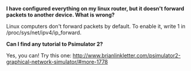 **I have configured everything on my linux router, but it doesn't forward packets to another device. What is wrong?**

Linux computers don't forward packets by default. To enable it, write 1 in /proc/sys/net/ipv4/ip\_forward.

**Can I find any tutorial to Psimulator 2?**

Yes, you can! Try this one: http://www.brianlinkletter.com/psimulator2-graphical-network-simulator/#more-1778